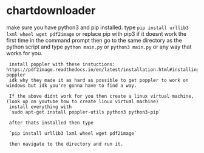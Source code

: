 # chartdownloader

make sure you have python3 and pip installed.
type `pip install urllib3 lxml wheel wget pdf2image` or replace pip with pip3 if it doesnt work the first time in the command prompt
then go to the same directory as the python script and type `python main.py` or `python3 main.py` or any way that works for you.

     install poppler with these instuctions: https://pdf2image.readthedocs.io/en/latest/installation.html#installing-poppler
     idk why they made it as hard as possible to get poppler to work on windows but idk you're gonna have to find a way.
     
     If the above didnt work for you then create a linux virtual machine, (look up on youtube how to create linux virtual machine)
     install everything with 
     `sudo apt-get install poppler-utils python3 python3-pip`
     
     after thats installed then type 
     
     `pip install urllib3 lxml wheel wget pdf2image`
     
     then navigate to the directory and run it.
